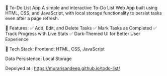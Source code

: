 📝 To-Do List App
A simple and interactive To-Do List Web App built using HTML, CSS, and JavaScript, with local storage functionality to persist tasks even after a page refresh.

🚀 Features:
✅ Add, Edit, and Delete Tasks ✅ Mark Tasks as Completed ✅ Track Progress with Live Stats ✅ Dark-Themed UI for Better User Experience

📂 Tech Stack:
Frontend: HTML, CSS, JavaScript

Data Persistence: Local Storage


Depolyed at : https://murarisandeep.github.io/todo-list/
